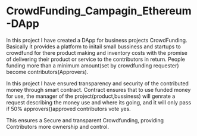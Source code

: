 # CrowdFunding_Campagin_Ethereum-DApp

In this project I have created a DApp for business projects CrowdFunding.
Basically it provides a platform to initail small bussiness and startups to crowdfund for there product making and inventory costs with the promise of delivering their product or service to the contributors in return.
People funding more than a minimum amount(set by crowdfunding requester) become contributors(Approvers).


In this project I have ensured transparency and security of the contributed money through smart contract.
Contract ensures that to use funded money for use, the manager of the project(product,bussiness) will genrate a request describing the money use and where its going, and it will only pass
if 50% approvers()approved contributors vote yes.

This ensures a Secure and transparent Crowdfunding, providing Contributors more ownership and control.
